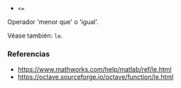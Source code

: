- `<=`

Operador 'menor que' o 'igual'.

Véase también: `le`.

### Referencias

- https://www.mathworks.com/help/matlab/ref/le.html
- https://octave.sourceforge.io/octave/function/le.html
